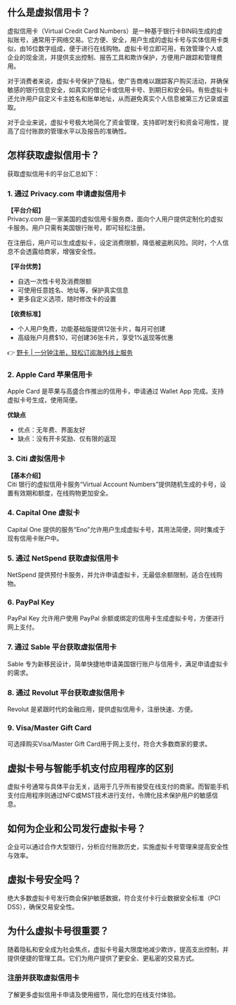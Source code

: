 ## 什么是虚拟信用卡？

虚拟信用卡（Virtual Credit Card Numbers）是一种基于银行卡BIN码生成的虚拟账号，通常用于网络交易。它方便、安全，用户生成的虚拟卡号与实体信用卡类似，由16位数字组成，便于进行在线购物。虚拟卡号立即可用，有效管理个人或企业的现金流，并提供支出控制、报告工具和欺诈保护，方便用户跟踪和管理费用。

对于消费者来说，虚拟卡号保护了隐私，使广告商难以跟踪客户购买活动，并确保敏感的银行信息安全，如真实的借记卡或信用卡号、到期日和安全码。有些虚拟卡还允许用户自定义卡主姓名和账单地址，从而避免真实个人信息被第三方记录或盗取。

对于企业来说，虚拟卡号极大地简化了资金管理，支持即时发行和资金可用性，提高了应付账款的管理水平以及报告的准确性。

## 怎样获取虚拟信用卡？

获取虚拟信用卡的平台汇总如下：

### 1. 通过 Privacy.com 申请虚拟信用卡

**【平台介绍】**  
Privacy.com 是一家美国的虚拟信用卡服务商，面向个人用户提供定制化的虚拟卡服务。用户只需有美国银行账号，即可轻松注册。

在注册后，用户可以生成虚拟卡，设定消费限额，降低被盗刷风险。同时，个人信息不会透露给商家，增强安全性。

**【平台优势】**  
- 自选一次性卡号及消费限额  
- 可使用任意姓名、地址等，保护真实信息  
- 更多自定义选项，随时修改卡的设置  

**【收费标准】**  
- 个人用户免费，功能基础版提供12张卡片，每月可创建  
- 高级账户月费$10，可创建36张卡片，享受1%返现等优惠  

👉 [野卡 | 一分钟注册，轻松订阅海外线上服务](https://bit.ly/bewildcard)

### 2. Apple Card 苹果信用卡

Apple Card 是苹果与高盛合作推出的信用卡，申请通过 Wallet App 完成。支持虚拟卡号生成，使用简便。

**优缺点**  
- 优点：无年费、界面友好  
- 缺点：没有开卡奖励、仅有限的返现  

### 3. Citi 虚拟信用卡

**【基本介绍】**  
Citi 银行的虚拟信用卡服务“Virtual Account Numbers”提供随机生成的卡号，设置有效期和额度，在线购物更加安全。  

### 4. Capital One 虚拟卡

Capital One 提供的服务“Eno”允许用户生成虚拟卡号，其用法简便，同时集成于现有信用卡账户中。

### 5. 通过 NetSpend 获取虚拟信用卡

NetSpend 提供预付卡服务，并允许申请虚拟卡，无最低余额限制，适合在线购物。

### 6. PayPal Key 

PayPal Key 允许用户使用 PayPal 余额或绑定的信用卡生成虚拟卡号，方便进行网上支付。

### 7. 通过 Sable 平台获取虚拟信用卡

Sable 专为新移民设计，简单快捷地申请美国银行账户与信用卡，满足申请虚拟卡的需求。

### 8. 通过 Revolut 平台获取虚拟信用卡

Revolut 是紧跟时代的金融应用，提供虚拟信用卡，注册快速、方便。

### 9. Visa/Master Gift Card

可选择购买Visa/Master Gift Card用于网上支付，符合大多数商家的要求。

## 虚拟卡号与智能手机支付应用程序的区别

虚拟卡号通常与具体平台无关，适用于几乎所有接受在线支付的商家。而智能手机支付应用程序则通过NFC或MST技术进行支付，令牌化技术保护用户的敏感信息。

## 如何为企业和公司发行虚拟卡号？

企业可以通过合作大型银行，分析应付账款历史，实施虚拟卡号管理来提高安全性与效率。

## 虚拟卡号安全吗？

绝大多数虚拟卡号发行商会保护敏感数据，符合支付卡行业数据安全标准（PCI DSS），确保交易安全性。

## 为什么虚拟卡号很重要？

随着隐私和安全成为社会焦点，虚拟卡号最大限度地减少欺诈，提高支出控制，并提供便捷的管理工具。它们为用户提供了更安全、更私密的交易方式。

### 注册并获取虚拟信用卡

了解更多虚拟信用卡申请及使用细节，简化您的在线支付体验。